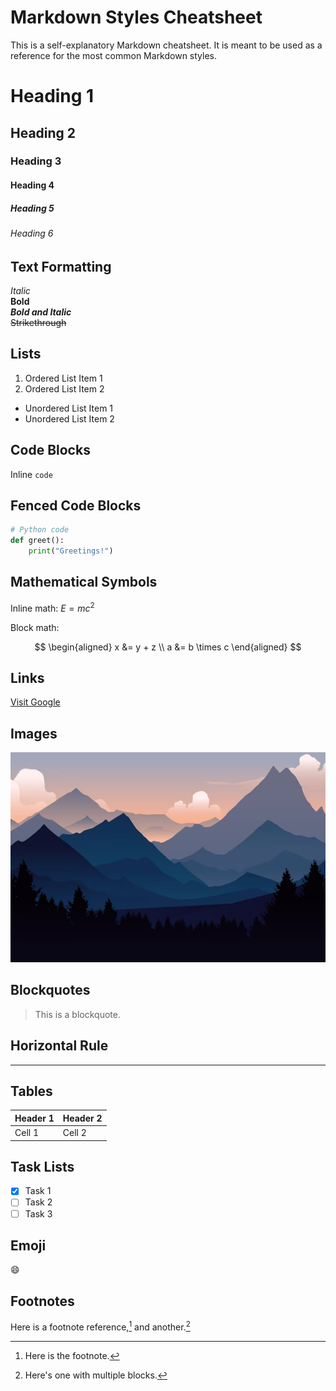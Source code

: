 # Markdown Styles Cheatsheet

This is a self-explanatory Markdown cheatsheet. It is meant to be used as a reference for the most common Markdown styles.

# Heading 1

## Heading 2

### Heading 3

#### Heading 4

##### Heading 5

###### Heading 6

## Text Formatting

_Italic_  
**Bold**  
**_Bold and Italic_**  
~~Strikethrough~~

## Lists

1. Ordered List Item 1
2. Ordered List Item 2

- Unordered List Item 1
- Unordered List Item 2

## Code Blocks

Inline `code`

## Fenced Code Blocks

```python
# Python code
def greet():
    print("Greetings!")
```

## Mathematical Symbols

Inline math: $E=mc^2$

Block math:

$$
\begin{aligned}
    x &= y + z \\
    a &= b \times c
\end{aligned}
$$

## Links

[Visit Google](https://www.google.com)

## Images

![Alt Text](./image.png)

## Blockquotes

> This is a blockquote.

## Horizontal Rule

---

## Tables

| Header 1 | Header 2 |
| -------- | -------- |
| Cell 1   | Cell 2   |

## Task Lists

- [x] Task 1
- [ ] Task 2
- [ ] Task 3

## Emoji

:smile:

## Footnotes

Here is a footnote reference,[^1] and another.[^longnote]

[^1]: Here is the footnote.
[^longnote]: Here's one with multiple blocks.
